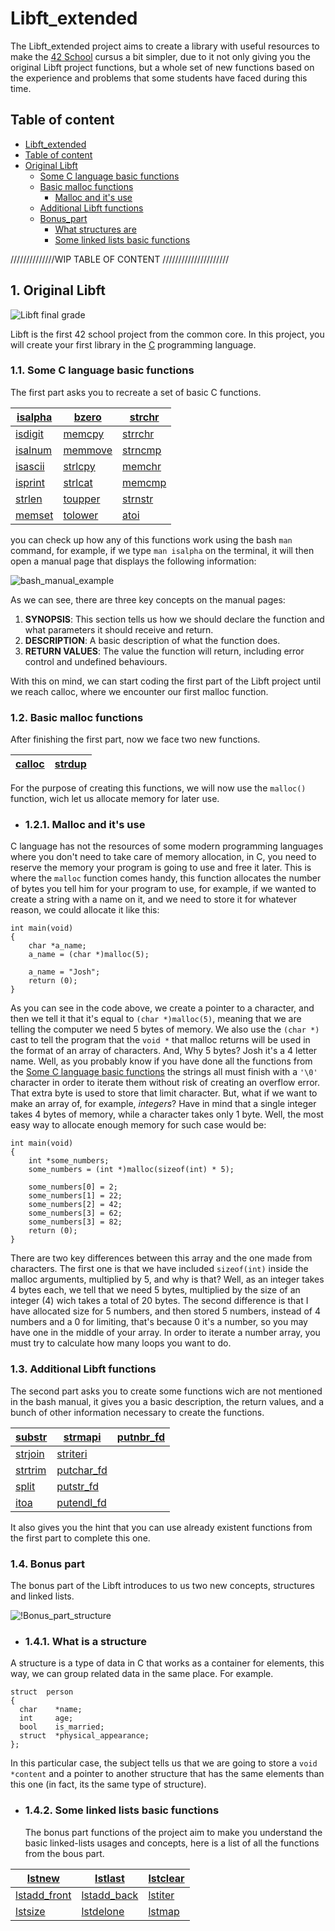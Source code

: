 # Libft_extended

The Libft_extended project aims to create a library with useful resources
to make the [42 School](https://42.fr/en/homepage/) cursus a bit simpler,
due to it not only giving you the original Libft project functions, but a
whole set of new functions based on the experience and problems that some
students have faced during this time.

## Table of content
- [Libft_extended](#libft_extended)
- [Table of content](#table-of-content)
- [Original Libft](#1-original-libft)
  - [Some C language basic functions](#11-some-c-language-basic-functions)
  - [Basic malloc functions](#12-basic-malloc-functions)
      - [Malloc and it's use](#121-malloc-and-its-use)
  - [Additional Libft functions](#13-additional-libft-functions)
  - [Bonus_part](#14-bonus-part)
      - [What structures are](#141-what-is-a-structure)
      - [Some linked lists basic functions](#141-some-linked-lists-basic-functions)

//////////////WIP TABLE OF CONTENT /////////////////////

## 1. Original Libft
![Libft final grade](.images/final_grade.png)

Libft is the first 42 school project from the common core. In this project,
you will create your first library in the [C](https://en.wikipedia.org/wiki/C_(programming_language))
programming language.

### 1.1. Some C language basic functions
The first part asks you to recreate a set of basic C functions. 

| [isalpha](https://github.com/AingeruAlvarezSanchez/Libft_extended/blob/master/ft_isalpha.c) | [bzero](https://github.com/AingeruAlvarezSanchez/Libft_extended/blob/master/ft_bzero.c)     | [strchr](https://github.com/AingeruAlvarezSanchez/Libft_extended/blob/master/ft_strchr.c)   |
|---------------------------------------------------------------------------------------------|---------------------------------------------------------------------------------------------|---------------------------------------------------------------------------------------------|
| [isdigit](https://github.com/AingeruAlvarezSanchez/Libft_extended/blob/master/ft_isdigit.c) | [memcpy](https://github.com/AingeruAlvarezSanchez/Libft_extended/blob/master/ft_memcpy.c)   | [strrchr](https://github.com/AingeruAlvarezSanchez/Libft_extended/blob/master/ft_strrchr.c) |
| [isalnum](https://github.com/AingeruAlvarezSanchez/Libft_extended/blob/master/ft_isalnum.c) | [memmove](https://github.com/AingeruAlvarezSanchez/Libft_extended/blob/master/ft_memmove.c) | [strncmp](https://github.com/AingeruAlvarezSanchez/Libft_extended/blob/master/ft_strncmp.c) |
| [isascii](https://github.com/AingeruAlvarezSanchez/Libft_extended/blob/master/ft_isascii.c) | [strlcpy](https://github.com/AingeruAlvarezSanchez/Libft_extended/blob/master/ft_strlcpy.c) | [memchr](https://github.com/AingeruAlvarezSanchez/Libft_extended/blob/master/ft_memchr.c)   |
| [isprint](https://github.com/AingeruAlvarezSanchez/Libft_extended/blob/master/ft_isprint.c) | [strlcat](https://github.com/AingeruAlvarezSanchez/Libft_extended/blob/master/ft_strlcat.c) | [memcmp](https://github.com/AingeruAlvarezSanchez/Libft_extended/blob/master/ft_memcmp.c)   |
| [strlen](https://github.com/AingeruAlvarezSanchez/Libft_extended/blob/master/ft_strlen.c)   | [toupper](https://github.com/AingeruAlvarezSanchez/Libft_extended/blob/master/ft_toupper.c) | [strnstr](https://github.com/AingeruAlvarezSanchez/Libft_extended/blob/master/ft_strnstr.c) |
| [memset](https://github.com/AingeruAlvarezSanchez/Libft_extended/blob/master/ft_memset.c)   | [tolower](https://github.com/AingeruAlvarezSanchez/Libft_extended/blob/master/ft_tolower.c) | [atoi](https://github.com/AingeruAlvarezSanchez/Libft_extended/blob/master/ft_atoi.c)       |

you can check up how any of this functions work using the bash
`man` command, for example, if we type `man isalpha` on the terminal,
it will then open a manual page that displays the following information:

![bash_manual_example](.images/bash_manual_example.png)

As we can see, there are three key concepts on the manual pages:
1. **SYNOPSIS**: This section tells us how we should declare the
function and what parameters it should receive and return.
2. **DESCRIPTION**: A basic description of what the function does.
3. **RETURN VALUES**: The value the function will return, including error control 
and undefined behaviours.

With this on mind, we can start coding the first part of the Libft project until
we reach calloc, where we encounter our first malloc function.

### 1.2. Basic malloc functions
After finishing the first part, now we face two new functions.

| [calloc](https://github.com/AingeruAlvarezSanchez/Libft_extended/blob/master/ft_calloc.c) | [strdup](https://github.com/AingeruAlvarezSanchez/Libft_extended/blob/master/ft_strdup.c) |
|-------------------------------------------------------------------------------------------|-------------------------------------------------------------------------------------------|

For the purpose of creating this functions, we will now use the `malloc()`
function, wich let us allocate memory for later use.
- ### 1.2.1. Malloc and it's use
C language has not the resources of some modern programming languages where you don't
need to take care of memory allocation, in C, you need to reserve the memory your program
is going to use and free it later. This is where the `malloc` function comes handy,
this function allocates the number of bytes you tell him for your program to use, for example,
if we wanted to create a string with a name on it, and we need to store it for whatever reason,
we could allocate it like this:

```
int main(void)
{
    char *a_name;
    a_name = (char *)malloc(5);
    
    a_name = "Josh";
    return (0);
}
```
As you can see in the code above, we create a pointer to a character, and then we tell it that it's
equal to `(char *)malloc(5)`, meaning that we are telling the computer we need 5 bytes of memory.
We also use the `(char *)` cast to tell the program that the `void *` that malloc returns will be used
in the format of an array of characters. And, Why 5 bytes? Josh it's a 4 letter name. Well, as you probably
know if you have done all the functions from the [Some C language basic functions](#11-some-c-language-basic-functions)
the strings all must finish with a `'\0'` character in order to iterate them without risk of creating an overflow error.
That extra byte is used to store that limit character. But, what if we want to make an array of, for example,
*integers*? Have in mind that a single integer takes 4 bytes of memory, while a character takes only 1 byte.
Well, the most easy way to allocate enough memory for such case would be:
```
int main(void)
{
    int *some_numbers;
    some_numbers = (int *)malloc(sizeof(int) * 5);
    
    some_numbers[0] = 2;
    some_numbers[1] = 22;
    some_numbers[2] = 42;
    some_numbers[3] = 62;
    some_numbers[3] = 82;
    return (0);
}
```
There are two key differences between this array and the one made from characters. The first one is that we
have included `sizeof(int)` inside the malloc arguments, multiplied by 5, and why is that? Well, as an integer takes
4 bytes each, we tell that we need 5 bytes, multiplied by the size of an integer (4) wich takes a total of 20 bytes.
The second difference is that I have allocated size for 5 numbers, and then stored 5 numbers, instead of 4 numbers and
a 0 for limiting, that's because 0 it's a number, so you may have one in the middle of your array. In order to
iterate a number array, you must try to calculate how many loops you want to do.

### 1.3. Additional Libft functions 
The second part asks you to create some functions wich are not mentioned in the bash manual, it gives you a basic
description, the return values, and a bunch of other information necessary to create the functions.

| [substr](https://github.com/AingeruAlvarezSanchez/Libft_extended/blob/master/ft_substr.c)   | [strmapi](https://github.com/AingeruAlvarezSanchez/Libft_extended/blob/master/ft_strmapi.c)       | [putnbr_fd](https://github.com/AingeruAlvarezSanchez/Libft_extended/blob/master/ft_putnbr_fd.c) |
|---------------------------------------------------------------------------------------------|---------------------------------------------------------------------------------------------------|-------------------------------------------------------------------------------------------------|
| [strjoin](https://github.com/AingeruAlvarezSanchez/Libft_extended/blob/master/ft_strjoin.c) | [striteri](https://github.com/AingeruAlvarezSanchez/Libft_extended/blob/master/ft_striteri.c)     |                                                                                                 |
| [strtrim](https://github.com/AingeruAlvarezSanchez/Libft_extended/blob/master/ft_strtrim.c) | [putchar_fd](https://github.com/AingeruAlvarezSanchez/Libft_extended/blob/master/ft_putchar_fd.c) |                                                                                                 |
| [split](https://github.com/AingeruAlvarezSanchez/Libft_extended/blob/master/ft_split.c)     | [putstr_fd](https://github.com/AingeruAlvarezSanchez/Libft_extended/blob/master/ft_putstr_fd.c)   |                                                                                                 |
| [itoa](https://github.com/AingeruAlvarezSanchez/Libft_extended/blob/master/ft_itoa.c)       | [putendl_fd](https://github.com/AingeruAlvarezSanchez/Libft_extended/blob/master/ft_putendl_fd.c) |                                                                                                 |

It also gives you the hint that you can use already existent functions from the first part to complete this one.

### 1.4. Bonus part

The bonus part of the Libft introduces to us two new concepts, structures and linked lists.

![!Bonus_part_structure](.images/bonus_part_structure.png)

- ### 1.4.1. What is a structure

A structure is a type of data in C that works as a container for elements, this way, we can group related data in the
same place. For example.

```
struct  person
{
  char    *name;
  int     age;
  bool    is_married;
  struct  *physical_appearance;
};
```

In this particular case, the subject tells us that we are going to store a `void *content` and a pointer to another
structure that has the same elements than this one (in fact, its the same type of structure).

- ### 1.4.2. Some linked lists basic functions

  The bonus part functions of the project aim to make you understand the basic linked-lists usages and concepts, here is
  a list of all the functions from the bous part.

| [lstnew](https://github.com/AingeruAlvarezSanchez/Libft_extended/blob/master/ft_lstnew.c)             | [lstlast](https://github.com/AingeruAlvarezSanchez/Libft_extended/blob/master/ft_lstlast.c)         | [lstclear](https://github.com/AingeruAlvarezSanchez/Libft_extended/blob/master/ft_lstclear.c) |
|-------------------------------------------------------------------------------------------------------|-----------------------------------------------------------------------------------------------------|-----------------------------------------------------------------------------------------------|
| [lstadd_front](https://github.com/AingeruAlvarezSanchez/Libft_extended/blob/master/ft_lstadd_front.c) | [lstadd_back](https://github.com/AingeruAlvarezSanchez/Libft_extended/blob/master/ft_lstadd_back.c) | [lstiter](https://github.com/AingeruAlvarezSanchez/Libft_extended/blob/master/ft_lstiter.c)   |
| [lstsize](https://github.com/AingeruAlvarezSanchez/Libft_extended/blob/master/ft_lstsize.c)           | [lstdelone](https://github.com/AingeruAlvarezSanchez/Libft_extended/blob/master/ft_lstdelone.c)     | [lstmap](https://github.com/AingeruAlvarezSanchez/Libft_extended/blob/master/ft_lstmap.c)     |
